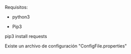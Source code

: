 Requisitos:
- python3

- Pip3

pip3 install requests


Existe un archivo de configuración "ConfigFile.properties"